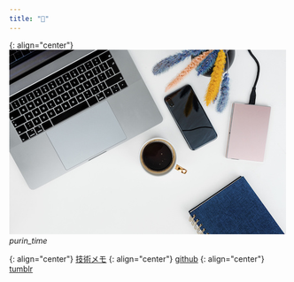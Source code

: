 ```yaml
---
title: "🤍"
---
```


{: align="center"}
![purin_time](./image/AdobeStock_245842470.jpeg)   
*purin_time*
   
{: align="center"}
[技術メモ](URL "https://www.caramelcustard.net/")
{: align="center"}
[github](URL "https://github.com/purin-time")
{: align="center"}
[tumblr](URL "https://lovelyuniquecollector.tumblr.com/")
